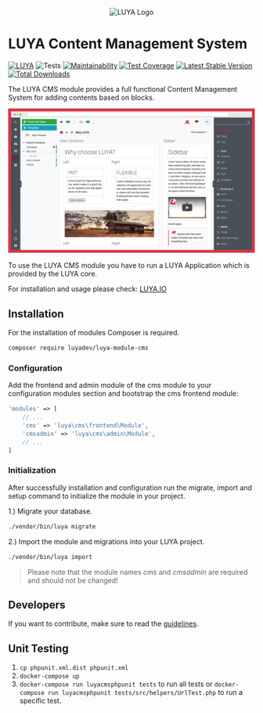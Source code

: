 <p align="center">
  <img src="https://raw.githubusercontent.com/luyadev/luya/master/docs/logo/luya-logo-0.2x.png" alt="LUYA Logo"/>
</p>

# LUYA Content Management System


[![LUYA](https://img.shields.io/badge/Powered%20by-LUYA-brightgreen.svg)](https://luya.io)
![Tests](https://github.com/luyadev/luya-module-cms/workflows/Tests/badge.svg)
[![Maintainability](https://api.codeclimate.com/v1/badges/17b07525cbb9d23c7b3d/maintainability)](https://codeclimate.com/github/luyadev/luya-module-cms/maintainability)
[![Test Coverage](https://api.codeclimate.com/v1/badges/17b07525cbb9d23c7b3d/test_coverage)](https://codeclimate.com/github/luyadev/luya-module-cms/test_coverage)
[![Latest Stable Version](https://poser.pugx.org/luyadev/luya-module-cms/v/stable)](https://packagist.org/packages/luyadev/luya-module-cms)
[![Total Downloads](https://poser.pugx.org/luyadev/luya-module-cms/downloads)](https://packagist.org/packages/luyadev/luya-module-cms)

The LUYA CMS module provides a full functional Content Management System for adding contents based on blocks.

![LUYA CMS MODULE](https://raw.githubusercontent.com/luyadev/luya/master/docs/images/cms.png)

To use the LUYA CMS module you have to run a LUYA Application which is provided by the LUYA core.

For installation and usage please check: [LUYA.IO](https://luya.io)

## Installation

For the installation of modules Composer is required.

```sh
composer require luyadev/luya-module-cms
```

### Configuration 

Add the frontend and admin module of the cms module to your configuration modules section and bootstrap the cms frontend module:

```php
'modules' => [
    // ...
    'cms' => 'luya\cms\frontend\Module',
    'cmsadmin' => 'luya\cms\admin\Module',
    // ...
]
```


### Initialization 

After successfully installation and configuration run the migrate, import and setup command to initialize the module in your project.

1.) Migrate your database.

```sh
./vendor/bin/luya migrate
```

2.) Import the module and migrations into your LUYA project.

```sh
./vendor/bin/luya import
```

> Please note that the module names *cms* and *cmsadmin* are required and should not be changed!

## Developers

If you want to contribute, make sure to read the [guidelines](https://luya.io/guide/dev/guideline).

## Unit Testing

1. `cp phpunit.xml.dist phpunit.xml`
2. `docker-compose up`
3. `docker-compose run luyacmsphpunit tests` to run all tests or `docker-compose run luyacmsphpunit tests/src/helpers/UrlTest.php` to run a specific test.
